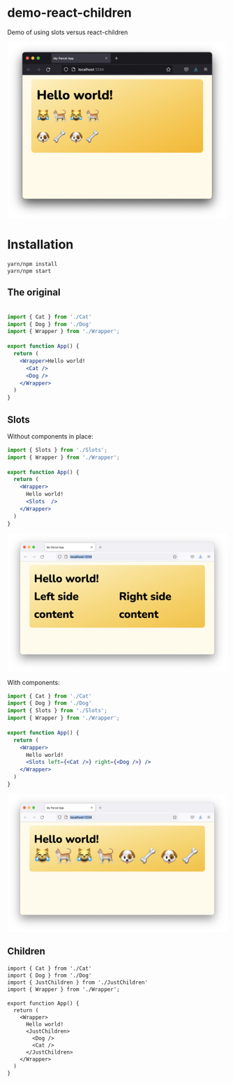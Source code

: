 # demo-react-children
Demo of using slots versus react-children

![design](./img/design.png)


# Installation

```
yarn/npm install
yarn/npm start
```

## The original


```jsx

import { Cat } from './Cat'
import { Dog } from './Dog'
import { Wrapper } from './Wrapper';

export function App() {
  return (
    <Wrapper>Hello world!
      <Cat />
      <Dog />
    </Wrapper>
  )
}
```

## Slots

Without components in place: 

```jsx
import { Slots } from './Slots';
import { Wrapper } from './Wrapper';

export function App() {
  return (
    <Wrapper>
      Hello world!
      <Slots  />
    </Wrapper>
  )
}
```
![default empty example](./img/default_empty_slots.png)

With components:

```jsx
import { Cat } from './Cat'
import { Dog } from './Dog'
import { Slots } from './Slots';
import { Wrapper } from './Wrapper';

export function App() {
  return (
    <Wrapper>
      Hello world!
      <Slots left={<Cat />} right={<Dog />} />
    </Wrapper>
  )
}
```

![slots example](./img/slots.png)

## Children

```
import { Cat } from './Cat'
import { Dog } from './Dog'
import { JustChildren } from './JustChildren'
import { Wrapper } from './Wrapper';

export function App() {
  return (
    <Wrapper>
      Hello world!
      <JustChildren>
        <Dog />
        <Cat />
      </JustChildren>
    </Wrapper>
  )
}
```